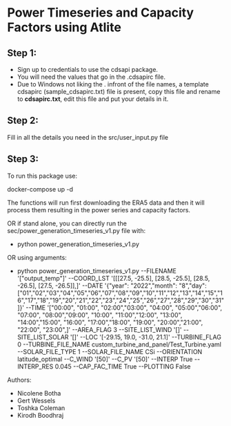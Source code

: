 Power Timeseries and Capacity Factors using Atlite
===================================================


Step 1:
--------

- Sign up to credentials to use the cdsapi package. 
- You will need the values that go in the .cdsapirc file. 
- Due to Windows not liking the . infront of the file names, a template cdsapirc (sample_cdsapirc.txt) file is present, copy this file and rename to **cdsapirc.txt**,  edit this file and put your details in it.


Step 2:
--------

Fill in all the details you need in the src/user_input.py file

Step 3:
--------

To run this package use:

docker-compose up -d

The functions will run first downloading the ERA5 data and then it will process them resulting in the power series and capacity factors.


OR if stand alone, you can directly run the sec/power_generation_timeseries_v1.py file with:

- python power_generation_timeseries_v1.py

OR using arguments:

- python power_generation_timeseries_v1.py --FILENAME  '["output_temp"]' --COORD_LST '[[[27.5, -25.5], [28.5, -25.5], [28.5, -26.5], [27.5, -26.5]],]'  --DATE '{"year": "2022","month": "8","day": ["01","02","03","04","05","06","07","08","09","10","11","12","13","14","15","16","17","18","19","20","21","22","23","24","25","26","27","28","29","30","31"]}'  --TIME '["00:00", "01:00", "02:00","03:00", "04:00", "05:00","06:00", "07:00", "08:00","09:00", "10:00", "11:00","12:00", "13:00", "14:00","15:00", "16:00", "17:00","18:00", "19:00", "20:00","21:00", "22:00", "23:00",]'  --AREA_FLAG 3  --SITE_LIST_WIND '[]'  --SITE_LIST_SOLAR '[]'  --LOC '[-29.15, 19.0, -31.0, 21.1]'  --TURBINE_FLAG 0  --TURBINE_FILE_NAME custom_turbine_and_panel/Test_Turbine.yaml  --SOLAR_FILE_TYPE 1  --SOLAR_FILE_NAME  CSi --ORIENTATION latitude_optimal  --C_WIND '[50]'  --C_PV '[50]'  --INTERP True  --INTERP_RES 0.045  --CAP_FAC_TIME True  --PLOTTING False

Authors:
- Nicolene Botha
- Gert Wessels
- Toshka Coleman
- Kirodh Boodhraj





